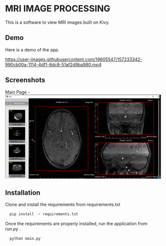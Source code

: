 # MRI IMAGE PROCESSING

This is a software to view MRI images built on Kivy.

## Demo

Here is a demo of the app.

https://user-images.githubusercontent.com/19605547/157233342-990cb00a-1114-4df1-8dc8-51af2d9ba980.mp4


## Screenshots

Main Page -
![Main Page](ss/1.PNG)


## Installation

Clone and install the requirements from requirements.txt

```bash
  pip install -r requirements.txt 
```

Once the requirements are properly installed, run the application from run.py .

```bash
  python main.py 
```
